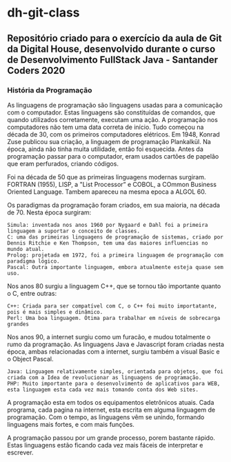 # dh-git-class

## Repositório criado para o exercício da aula de Git da Digital House, desenvolvido durante o curso de Desenvolvimento FullStack Java - Santander Coders 2020

### História da Programação

As linguagens de programação são linguagens usadas para a comunicação com o computador. Estas linguagens são constituídas de comandos, que quando utilizados corretamente, executam uma ação. A programação nos computadores não tem uma data correta de início. Tudo começou na década de 30, com os primeiros computadores elétricos. Em 1948, Konrad Zuse publicou sua criação, a linguagem de programação Plankalkül. Na época, ainda não tinha muita utilidade, então foi esquecida. Antes da programação passar para o computador, eram usados cartões de papelão que eram perfurados, criando códigos.

Foi na década de 50 que as primeiras linguagens modernas surgiram. FORTRAN (1955), LISP, a "List Processor” e COBOL, a COmmon Business Oriented Language.  Tambem apareceu na mesma epoca a ALGOL 60.

Os paradigmas da programação foram criados, em sua maioria, na década de 70.  Nesta época surgiram:

    Simula: inventada nos anos 1960 por Nygaard e Dahl foi a primeira linguagem a suportar o conceito de classes.
    C: uma das primeiras linguagens de programação de sistemas, criado por Dennis Ritchie e Ken Thompson, tem uma das maiores influencias no mundo atual.
    Prolog: projetada em 1972, foi a primeira linguagem de programação com paradigma lógico.
    Pascal: Outra importante linguagem, embora atualmente esteja quase sem uso.

Nos anos 80 surgiu a linguagem C++, que se tornou tão importante quanto o C, entre outras:

    C++: Criada para ser compatível com C, o C++ foi muito importatante, pois é mais simples e dinâmico.
    Perl: Uma boa linguagem. Ótima para trabalhar em níveis de sobrecarga grandes

Nos anos 90, a internet surgiu como um furacão, e mudou totalmente o rumo da programação. As linguagens Java e Javascript foram criadas nesta época, ambas relacionadas com a internet, surgiu também a visual Basic e o Object Pascal.

    Java: Linguagem relativamente simples, orientada para objetos, que foi criada com a Idea de revolucionar as linguagens de programação.
    PHP: Muito importante para o desenvolvimento de aplicativos para WEB, esta linguagem esta cada vez mais tomando conta dos Web sites.

A programação esta em todos os equipamentos eletrônicos atuais. Cada programa, cada pagina na internet, esta escrita em alguma linguagem de programação. Com o tempo, as linguagens vêm se unindo, formando linguagens mais fortes, e com mais funções.

A programação passou por um grande processo, porem bastante rápido. Estas linguagens estão ficando cada vez mais fáceis de interpretar e escrever.